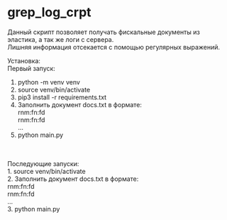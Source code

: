 # grep_log_crpt <br>

Данный скрипт позволяет получать фискальные документы из эластика, а так же логи с сервера.<br>
Лишняя информация отсекается с помощью регулярных выражений.<br>

Установка:<br>
Первый запуск:<br>
1. python -m venv venv<br>
2. source venv/bin/activate<br>
3. pip3 install -r requirements.txt<br>
4. Заполнить документ docs.txt в формате:<br>
rnm:fn:fd<br>
rnm:fn:fd<br>
...<br>
5. python main.py<br>
<br>
<br>
Последующие запуски:<br>
1. source venv/bin/activate<br>
2. Заполнить документ docs.txt в формате:<br>
rnm:fn:fd<br>
rnm:fn:fd<br>
...<br>
3. python main.py<br>
